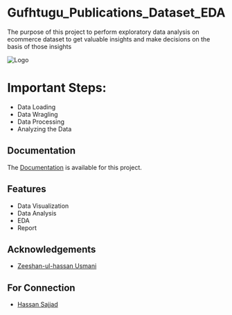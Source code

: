 
# Gufhtugu_Publications_Dataset_EDA

The purpose of this project to perform exploratory data analysis on ecommerce dataset to get
valuable insights and make decisions on the basis of those insights



![Logo](https://gufhtugu.com/wp-content/uploads/2019/10/gufhtugu-2.png)

# Important Steps:
- Data Loading
- Data Wragling
- Data Processing
- Analyzing the Data

    
## Documentation
The 
[Documentation](https://drive.google.com/file/d/1OU2jG9WihVNkwRg2NpRq0PDjBbUqNNzY/view?usp=sharing) is available for this project.

  
## Features

- Data Visualization
- Data Analysis
- EDA
- Report


## Acknowledgements
- [Zeeshan-ul-hassan Usmani](https://www.kaggle.com/zusmani/gufhtugu-publications-dataset-challenge)


## For Connection
- [Hassan Sajjad](https://www.linkedin.com/in/hassan-sajjad-193157b7/)
  
